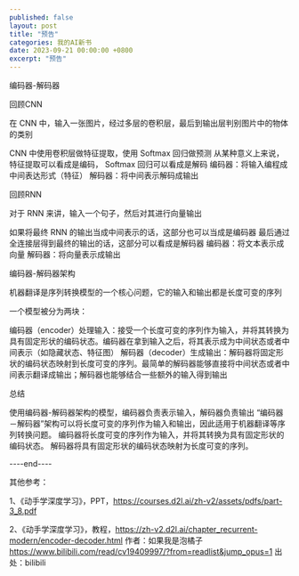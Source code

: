 ```yaml
---
published: false
layout: post
title: "预告"
categories: 我的AI新书
date: 2023-09-21 00:00:00 +0800
excerpt: "预告"
---
```


编码器-解码器



回顾CNN


在 CNN 中，输入一张图片，经过多层的卷积层，最后到输出层判别图片中的物体的类别

CNN 中使用卷积层做特征提取，使用 Softmax 回归做预测
从某种意义上来说，特征提取可以看成是编码， Softmax 回归可以看成是解码
编码器：将输入编程成中间表达形式（特征）
解码器：将中间表示解码成输出








回顾RNN


对于 RNN 来讲，输入一个句子，然后对其进行向量输出

如果将最终 RNN 的输出当成中间表示的话，这部分也可以当成是编码器
最后通过全连接层得到最终的输出的话，这部分可以看成是解码器
编码器：将文本表示成向量
解码器：将向量表示成输出








编码器-解码器架构


机器翻译是序列转换模型的一个核心问题，它的输入和输出都是长度可变的序列



一个模型被分为两块：

编码器（encoder）处理输入：接受一个长度可变的序列作为输入，并将其转换为具有固定形状的编码状态。编码器在拿到输入之后，将其表示成为中间状态或者中间表示（如隐藏状态、特征图）
解码器（decoder）生成输出：解码器将固定形状的编码状态映射到长度可变的序列。最简单的解码器能够直接将中间状态或者中间表示翻译成输出；解码器也能够结合一些额外的输入得到输出








总结

使用编码器-解码器架构的模型，编码器负责表示输入，解码器负责输出
“编码器－解码器”架构可以将长度可变的序列作为输入和输出，因此适用于机器翻译等序列转换问题。
编码器将长度可变的序列作为输入，并将其转换为具有固定形状的编码状态。
解码器将具有固定形状的编码状态映射为长度可变的序列。








----end----

其他参考：

1、《动手学深度学习》，PPT，https://courses.d2l.ai/zh-v2/assets/pdfs/part-3_8.pdf

2、《动手学深度学习》，教程，https://zh-v2.d2l.ai/chapter_recurrent-modern/encoder-decoder.html 作者：如果我是泡橘子 https://www.bilibili.com/read/cv19409997/?from=readlist&jump_opus=1 出处：bilibili